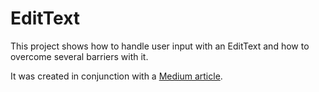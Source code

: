 # EditText

This project shows how to handle user input with an EditText and how to overcome several barriers with it.

It was created in conjunction with a [Medium article](https://proandroiddev.com/edittext-user-input-done-right-9efebe877091).
